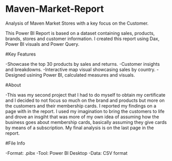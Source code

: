 # Maven-Market-Report
Analysis of Maven Market Stores with a key focus on the Customer.

This Power BI Report is based on a dataset containing sales, products, brands, stores and customer information. I created this report using Dax, Power BI visuals and Power Query.

#Key Features

-Showcase the top 30 products by sales and returns.
-Customer insights and breakdowns.
-Interactive map visual showcasing sales by country.
-Designed usining Power BI, calculated measures and visuals.

#About 

-This was my second project that I had to do myself to obtain my certificate and I decided to not focus so much on the brand and products but more on the customers and their membership cards. I reported my findings on a page with in the report. I used my imagination to bring the customers to life and drove an insgiht that was more of my own idea of assuming how the business goes about membership cards, basically assuming they give cards by means of a subscription. My final analysis is on the last page in the report.

#File Info

-Format: .pibx
-Tool: Power BI Desktop
-Data: CSV format
